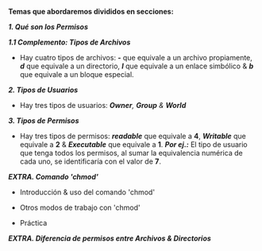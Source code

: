 **Temas que abordaremos divididos en secciones:**

_**1. Qué son los Permisos**_ 

_**1.1 Complemento: Tipos de Archivos**_

* Hay cuatro tipos de archivos: _**-**_ que equivale a un archivo propiamente, _**d**_ que equivale a un directorio, _**l**_ que equivale a un enlace simbólico & _**b**_ que equivale a un bloque especial.

_**2. Tipos de Usuarios**_

* Hay tres tipos de usuarios: _**Owner**, **Group** & **World**_

_**3. Tipos de Permisos**_

* Hay tres tipos de permisos: _**readable**_ que equivale a **4**, _**Writable**_ que equivale a **2** & _**Executable**_ que equivale a **1**. _**Por ej.:**_ El tipo de usuario que tenga todos los permisos, al sumar la equivalencia numérica de cada uno, se identificaría con el valor de **7**.

_**EXTRA. Comando 'chmod'**_

* Introducción & uso del comando 'chmod'

* Otros modos de trabajo con 'chmod'

* Práctica

_**EXTRA. Diferencia de permisos entre Archivos & Directorios**_
